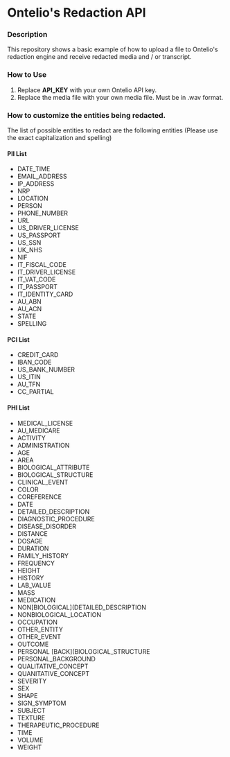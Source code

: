 # Ontelio's Redaction API

### Description
This repository shows a basic example of how to upload a file to Ontelio's redaction engine and receive redacted media and / or transcript.

### How to Use

1. Replace **API_KEY** with your own Ontelio API key.
2. Replace the media file with your own media file. Must be in .wav format.

### How to customize the entities being redacted.
The list of possible entities to redact are the following entities (Please use the exact capitalization and spelling)

#### PII List
* DATE_TIME 
* EMAIL_ADDRESS
* IP_ADDRESS
* NRP
* LOCATION
* PERSON
* PHONE_NUMBER
* URL
* US_DRIVER_LICENSE
* US_PASSPORT
* US_SSN
* UK_NHS
* NIF
* IT_FISCAL_CODE
* IT_DRIVER_LICENSE
* IT_VAT_CODE
* IT_PASSPORT
* IT_IDENTITY_CARD
* AU_ABN
* AU_ACN
* STATE
* SPELLING

#### PCI List
* CREDIT_CARD
* IBAN_CODE
* US_BANK_NUMBER
* US_ITIN
* AU_TFN
* CC_PARTIAL

#### PHI List
* MEDICAL_LICENSE
* AU_MEDICARE
* ACTIVITY
* ADMINISTRATION
* AGE
* AREA
* BIOLOGICAL_ATTRIBUTE
* BIOLOGICAL_STRUCTURE
* CLINICAL_EVENT
* COLOR
* COREFERENCE
* DATE
* DETAILED_DESCRIPTION
* DIAGNOSTIC_PROCEDURE
* DISEASE_DISORDER
* DISTANCE
* DOSAGE
* DURATION
* FAMILY_HISTORY
* FREQUENCY
* HEIGHT
* HISTORY
* LAB_VALUE
* MASS
* MEDICATION
* NON[BIOLOGICAL](DETAILED_DESCRIPTION
* NONBIOLOGICAL_LOCATION
* OCCUPATION
* OTHER_ENTITY
* OTHER_EVENT
* OUTCOME
* PERSONAL [BACK](BIOLOGICAL_STRUCTURE
* PERSONAL_BACKGROUND
* QUALITATIVE_CONCEPT
* QUANITATIVE_CONCEPT
* SEVERITY
* SEX
* SHAPE
* SIGN_SYMPTOM
* SUBJECT
* TEXTURE
* THERAPEUTIC_PROCEDURE
* TIME
* VOLUME
* WEIGHT


